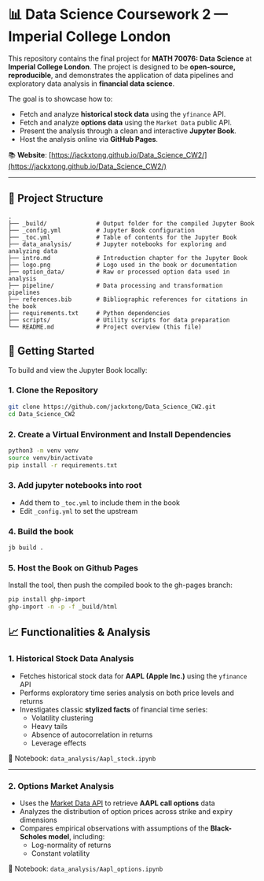 # 📊 Data Science Coursework 2 — Imperial College London

This repository contains the final project for **MATH 70076: Data Science** at **Imperial College London**. The project is designed to be **open-source, reproducible**, and demonstrates the application of data pipelines and exploratory data analysis in **financial data science**.

The goal is to showcase how to:

- Fetch and analyze **historical stock data** using the `yfinance` API.
- Fetch and analyze **options data** using the `Market Data` public API.
- Present the analysis through a clean and interactive **Jupyter Book**.
- Host the analysis online via **GitHub Pages**.

📚 **Website**: [https://jackxtong.github.io/Data_Science_CW2/](https://jackxtong.github.io/Data_Science_CW2/)

---

## 📁 Project Structure

```text
.
├── _build/              # Output folder for the compiled Jupyter Book
├── _config.yml          # Jupyter Book configuration
├── _toc.yml             # Table of contents for the Jupyter Book
├── data_analysis/       # Jupyter notebooks for exploring and analyzing data
├── intro.md             # Introduction chapter for the Jupyter Book
├── logo.png             # Logo used in the book or documentation
├── option_data/         # Raw or processed option data used in analysis
├── pipeline/            # Data processing and transformation pipelines
├── references.bib       # Bibliographic references for citations in the book
├── requirements.txt     # Python dependencies
├── scripts/             # Utility scripts for data preparation
└── README.md            # Project overview (this file)
```

## 🚀 Getting Started

To build and view the Jupyter Book locally:

### 1. Clone the Repository

```bash
git clone https://github.com/jackxtong/Data_Science_CW2.git
cd Data_Science_CW2
```

### 2. Create a Virtual Environment and Install Dependencies

```bash
python3 -m venv venv
source venv/bin/activate
pip install -r requirements.txt
```

### 3. Add jupyter notebooks into root
- Add them to `_toc.yml` to include them in the book
- Edit `_config.yml` to set the upstream

### 4. Build the book

```bash
jb build .
```

### 5. Host the Book on Github Pages

Install the tool, then push the compiled book to the gh-pages branch:
```bash
pip install ghp-import
ghp-import -n -p -f _build/html
```

## 📈 Functionalities & Analysis

### 1. Historical Stock Data Analysis

- Fetches historical stock data for **AAPL (Apple Inc.)** using the `yfinance` API
- Performs exploratory time series analysis on both price levels and returns
- Investigates classic **stylized facts** of financial time series:
  - Volatility clustering
  - Heavy tails
  - Absence of autocorrelation in returns
  - Leverage effects

📓 Notebook: `data_analysis/Aapl_stock.ipynb`

---

### 2. Options Market Analysis

- Uses the [Market Data API](https://api.marketdata.app/v1/options/chain/AAPL/) to retrieve **AAPL call options** data
- Analyzes the distribution of option prices across strike and expiry dimensions
- Compares empirical observations with assumptions of the **Black-Scholes model**, including:
  - Log-normality of returns
  - Constant volatility

📓 Notebook: `data_analysis/Aapl_options.ipynb`
